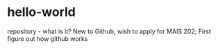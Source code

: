 # hello-world
repository - what is it?
New to Github, wish to apply for MAIS 202;
First figure out how github works
